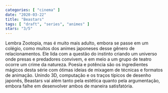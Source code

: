 ```yaml
---
categories: [ "cinema" ]
date: "2020-03-22"
title: "Beastars"
tags: [ "draft", "series", "animes" ]
stars: "3/5"
---
```

Lembra Zootopia, mas é muito mais adulto, embora se passe em um colégio, como muitos dos animes japoneses desse gênero de relacionamentos. Ele lida com a questão do instinto criando um universo onde presas e predadores convivem, e em meio a um grupo de teatro ocorre um crime da natureza. Poesia e potência são os ingredientes mágicos desta série com ótimas ideias de mixagem de técnicas e formatos de animação. Unindo 3D, computação e os traços típicos de desenho japonês, Beastars vai além tanto pela estética quanto pela argumentação, embora falhe em desenvolver ambos de maneira satisfatória.
